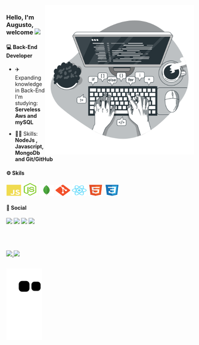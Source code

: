 <img align="right" src="https://raw.githubusercontent.com/GilbertoASJ/GilbertoASJ/master/Code%20typing-bro.png" max-width="400px" width="400px" align="right">

<h3 align="left"> Hello, I'm Augusto, welcome <img src="https://media.giphy.com/media/hvRJCLFzcasrR4ia7z/giphy.gif" width="30px"></h3>

<h4>💻 Back-End Developer</h4>

- <p>✈️ Expanding knowledge in Back-End <br> I'm studying: <strong>Serveless Aws and mySQL</strong><br></p>
- <p>👨‍💻 Skills: <strong> NodeJs , Javascript, MongoDb and Git/GitHub </strong><br></p>
<h4>⚙️ Skils</h4>
<div>
  <img  alt="My-Js" height="30" width="40" src="https://raw.githubusercontent.com/devicons/devicon/master/icons/javascript/javascript-plain.svg">
  <img  alt="My-CSS" height="35" width="40" src="https://raw.githubusercontent.com/devicons/devicon/master/icons/nodejs/nodejs-original.svg">
  <img  alt="My-Git" height="30" width="40" src="https://raw.githubusercontent.com/devicons/devicon/master/icons/mongodb/mongodb-original.svg">
  <img  alt="My-Git" height="30" width="40" src="https://raw.githubusercontent.com/devicons/devicon/master/icons/git/git-original.svg">
  <img  alt="My-React" height="30" width="40" src="https://raw.githubusercontent.com/devicons/devicon/master/icons/react/react-original.svg">
  <img  alt="My-HTML" height="30" width="40" src="https://raw.githubusercontent.com/devicons/devicon/master/icons/html5/html5-original.svg">
  <img  alt="My-CSS" height="30" width="40" src="https://raw.githubusercontent.com/devicons/devicon/master/icons/css3/css3-original.svg">

</div>

<h4>📱 Social </h4>
<a href="https://www.instagram.com/augusto_dev/" target="_blank"><img src="https://img.shields.io/badge/-Instagram-%23E4405F?style=for-the-badge&logo=instagram&logoColor=white" target="_blank"></a>
  <a href = "mailto:augustobdev@outlook.com"><img src="https://img.shields.io/badge/-Gmail-%23333?style=for-the-badge&logo=gmail&logoColor=white" target="_blank"></a>
  <a href="https://www.linkedin.com/in/augusto-bernardes-a53b291bb/" target="_blank"><img src="https://img.shields.io/badge/-LinkedIn-%230077B5?style=for-the-badge&logo=linkedin&logoColor=white" target="_blank"></a> 
 <a href="https://www.youtube.com/channel/UCGZMgoM8XlEO-DLX_jARlYA" target="_blank"><img src="https://img.shields.io/badge/YouTube-FF0000?style=for-the-badge&logo=youtube&logoColor=white" target="_blank"></a> 
 
</div>
<br><br><br><br><br>
 <a href="https://github.com/AugustoBernardes">
  <img height="180em" src="https://github-readme-stats.vercel.app/api?username=augustobernardes&show_icons=true&theme=dark" style"max-width: 100%;" />
  <img height="180em" src="https://github-readme-stats.vercel.app/api/top-langs/?username=augustobernardes&layout=compact&theme=dark" style"max-width: 100%;" />
 </a>
  
  ##
<div> 
 
  ![Snake animation](https://github.com/AugustoBernardes/AugustoBernardes/blob/output/github-contribution-grid-snake.svg)
 
</div>
 
